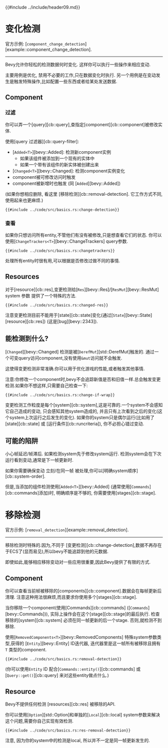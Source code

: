 {{#include ../include/header09.md}}

# 变化检测

官方示例:
[`component_change_detection`][example::component_change_detection].

---

Bevy允许你轻松的检测数据何时变化. 这样你可以执行一些操作来相应变动.

主要用例是优化, 禁用不必要的工作,只在数据变化时执行. 另一个用例是在变动发生是触发特殊操作,比如配置一些东西或者给某处发送数据.

## Component

### 过滤

你可以弄一个[query][cb::query],查指定[component][cb::component]被修改实体.

使用[query 过滤器][cb::query-filter]:
 - [`Added<T>`][bevy::Added]: 检测新component实例
   - 如果该组件被添加到一个现有的实体中
   - 如果一个带有该组件的新实体被创建出来
  - [`Changed<T>`][bevy::Changed]: 检测component实例变化
   - component被可修改访问时触发
   - component被新增时也触发 (同 [`Added`][bevy::Added])

(如果你想相应删除, 看这里 [移除检测][cb::removal-detection]. 它工作方式不同, 使用起来也更麻烦.)

```rust,no_run,noplayground
{{#include ../code/src/basics.rs:change-detection}}
```

### 查看

如果你只想访问所有entity,不管他们有没有被修改,只是想查看它们的状态.
你可以使用[`ChangeTrackers<T>`][bevy::ChangeTrackers] query参数.

```rust,no_run,noplayground
{{#include ../code/src/basics.rs:changetrackers}}
```

处理所有entity时很有用,可以根据是否修改过做不同的事情.

## Resources

对于[resource][cb::res],变更检测给[`Res`][bevy::Res]/[`ResMut`][bevy::ResMut] system 参数 提供了一个特殊的方法.

```rust,no_run,noplayground
{{#include ../code/src/basics.rs:changed-res}}
```

注意变更检测目前不能用于[state][cb::state]变化(通过[`State`][bevy::State] [resource][cb::res]) (这是[bug][bevy::2343]).

## 能检测到什么?

[`Changed`][bevy::Changed] 检测是被[`DerefMut`][std::DerefMut]触发的.
通过一个可变query访问component,没有使用`&mut`访问就不会触发.

这使得变更检测非常准确.你可以用于优化游戏的性能,或者触发其他事情.

注意:你修改一个component时,bevy不会追踪新值是否和旧值一样.总会触发变更检测.如果你不想这样,只需要自己检查一下:

```rust,no_run,noplayground
{{#include ../code/src/basics.rs:change-if-wrap}}
```

变更检测工作粒度是每个[system][cb::system],这是可靠的.一个system不会感知它自己造成的变动,
只会感知其他system造成的, 并且只有上次看到之后的变化(这个system上次运行之后发生的变化).
如果你的system只是偶尔运行(比如用了 [state][cb::state] 或 [运行条件][cb::runcriteria]),
你不必担心错过变动.

## 可能的陷阱

小心帧延迟/帧滞后. 如果检测system先于修改system运行. 检测system会在下次运行看到变动,通常是下一帧更新时.

如果你需要确保变动 立刻/在同一帧 被处理,你可以[明确system顺序][cb::system-order].

但是,当添加的组件检测使用[`Added<T>`][bevy::Added] (通常使用[`Commands`][cb::commands]添加)时, 明确顺序是不够的, 你需要使用[stages][cb::stage].

# 移除检测

官方示例:
[`removal_detection`][example::removal_detection].

---

移除检测时特殊的.因为,不同于 [变更检测][cb::change-detection],数据不再存在于ECS了(显而易见),所以bevy不能追踪到他的元数据.

即使如此,能够相应移除变动对一些应用很重要,因此Bevy提供了有限的方式.

## Component

你可以查看当前帧被移除的[components][cb::component].数据会在每帧更新后清理.
注意这种用法很麻烦,而且要求你使用多个[stages][cb::stage].

当你移除一个component(使用[Commands][cb::commands] ([`Commands`][bevy::Commands])), 
实际上操作会在这个[stage][cb::stage]的最后执行. 检查移除的[system][cb::system] 必须在同一帧更新的后一个stage.
否则,就检测不到移除.

使用[`RemovedComponents<T>`][bevy::RemovedComponents] 特殊system参数类型,获得的 [`Entity`][bevy::Entity] ID迭代器,
迭代器里是这一帧所有被移除且拥有 `T` 类型的component.

```rust,no_run,noplayground
{{#include ../code/src/basics.rs:removal-detection}}
```

(你可以使用`Entity` ID 配合[`Commands::entity()`][cb::commands] 或 [`Query::get()`][cb::query] 来对这些entity做点什么.)

## Resource

Bevy不提供任何检测 [resources][cb::res] 被移除的API.

你可以使用[`Option`][std::Option]和单独的[`Local`][cb::local] system参数来解决这个问题,需要你自己实现有效检测.

```rust,no_run,noplayground
{{#include ../code/src/basics.rs:res-removal-detection}}
```

注意, 因为你的system中的检测是local, 所以并不一定是同一帧更新发生的.
